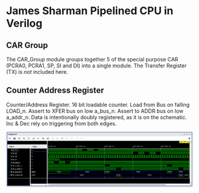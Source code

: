 # James Sharman Pipelined CPU in Verilog
## CAR Group
The CAR_Group module groups together 5 of the special purpose CAR (PCRA0, PCRA1, SP, SI and DI) into a single module. The Transfer Register (TX) is _not_ included here.

## Counter Address Register
Counter/Address Register. 16 bit loadable counter. Load from Bus on falling LOAD_n.
Assert to XFER bus on low a_bus_n. Assert to ADDR bus on low a_addr_n.
Data is intentionally doubly registered, as it is on the schematic.
Inc & Dec rely on triggering from both edges.

![Simulation Waveform](https://raw.githubusercontent.com/m1geo/JamesSharmanPipelinedCPU/main/Verilog/CounterAddressRegister/CounterAddressRegister_sim.png "Simulation Waveform")